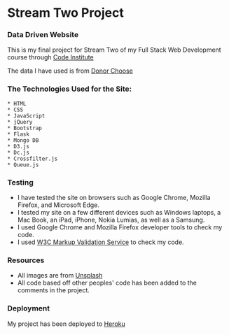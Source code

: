 # Stream Two Project

### Data Driven Website

This is my final project for Stream Two of my Full Stack Web Development course through [Code Institute](https://www.codeinstitute.net/)

The data I have used is from [Donor Choose](https://www.donorschoose.org/)

### The Technologies Used for the Site:

	* HTML
	* CSS
	* JavaScript
	* jQuery
	* Bootstrap
	* Flask
	* Mongo DB
	* D3.js
	* Dc.js
	* Crossfilter.js
	* Queue.js

### Testing

* I have tested the site on browsers such as Google Chrome, Mozilla Firefox, and Microsoft Edge.
* I tested my site on a few different devices such as Windows laptops, a Mac Book, an iPad, iPhone, Nokia Lumias, as well as a Samsung.
* I used Google Chrome and Mozilla Firefox developer tools to check my code.
* I used [W3C Markup Validation Service](https://validator.w3.org/) to check my code.

### Resources

- All images are from [Unsplash](https://unsplash.com/)
- All code based off other peoples' code has been added to the comments in the project.

### Deployment

My project has been deployed to [Heroku](https://mighty-dusk-45888.herokuapp.com/)